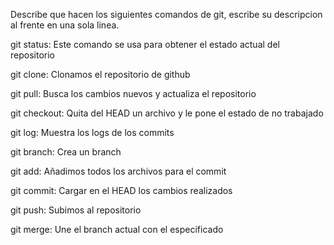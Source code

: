 Describe que hacen los siguientes comandos de git, escribe su descripcion al frente en una sola linea.

git status: Este comando se usa para obtener el estado actual del repositorio

git clone: Clonamos el repositorio de github

git pull: Busca los cambios nuevos y actualiza el repositorio

git checkout: Quita del HEAD un archivo y le pone el estado de no trabajado

git log: Muestra los logs de los commits

git branch: Crea un branch

git add: Añadimos todos los archivos para el commit

git commit: Cargar en el HEAD los cambios realizados

git push: Subimos al repositorio

git merge: Une el branch actual con el especificado
